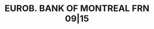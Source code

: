 ---
layout: asset
title: EUROB. BANK OF MONTREAL FRN 09|15                           
isin: US06367VHK44
---